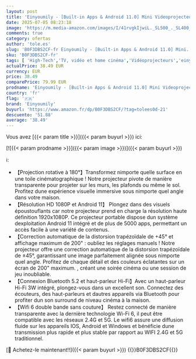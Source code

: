 ```yaml
---
layout: post
title: 'Einyoumily - [Built-in Apps & Android 11.0] Mini Videoprojecteur 4K Projecteur 18000 Lux Soutien 180° Rotation et Trapèze Automatique  Portable Projecteur Extérieur Compatible avec la clé TV/Windows/iOS  1080P '
date: 2025-07-05 08:23:18
image: 'https://m.media-amazon.com/images/I/41rvgkIjwiL._SL500_._SL400_.jpg'
comments: true
category: ofertas
author: 'tole.es'
slug: 'B0F3DBS2CF-fr Einyoumily - [Built-in Apps & Android 11.0] Mini...'
sku: 'B0F3DBS2CF-fr'
tags: [ 'High-Tech','TV, vidéo et home cinéma','Vidéoprojecteurs','einyoumily','🇫🇷', ]
actualPrice: 38.49 EUR
currency: EUR
price: 38.49
comparePrice: 79.99 EUR
prodname: 'Einyoumily - [Built-in Apps & Android 11.0] Mini Videoprojecteur 4K Projecteur 18000 Lux Soutien 180° Rotation et Trapèze Automatique  Portable Projecteur Extérieur Compatible avec la clé TV/Windows/iOS  1080P '
country: 'fr'
flag: '🇫🇷'
brand: 'Einyoumily'
buyurl: 'https://www.amazon.fr/dp/B0F3DBS2CF/?tag=tolees0d-21'
descuento: '51.88'
average: '38.49'
---
```


Vous avez [{{< param title >}}]({{< param buyurl >}}) ici:

[![{{< param prodname >}}]({{< param image >}})]({{< param buyurl >}})

ℹ️:

- 【Projection rotative à 180°】Transformez nimporte quelle surface en une toile cinématographique ! Notre projecteur pivote de manière transparente pour projeter sur les murs, les plafonds ou même le sol. Profitez dune expérience visuelle immersive sous nimporte quel angle dans votre maison.
- 【Résolution HD 1080P et Android 11】 Plongez dans des visuels époustouflants car notre projecteur prend en charge la résolution haute définition 1920x1080P. Ce projecteur portable dispose dun système dexploitation Android 11 intégré et de plus de 5000 apps, permettant un accès facile à une variété de contenus.
- 【Correction automatique de la distorsion trapézoïdale de +45° et affichage maximum de 200" : oubliez les réglages manuels ! Notre projecteur offre une correction automatique de la distorsion trapézoïdale de ±45°, garantissant une image parfaitement alignée sous nimporte quel angle. Profitez de chaque détail et des couleurs éclatantes sur un écran de 200" maximum. , créant une soirée cinéma ou une session de jeu inoubliable.
- 【Connexion Bluetooth 5.2 et haut-parleur Hi-Fi】Avec un haut-parleur Hi-Fi 3W intégré, plongez-vous dans un excellent son. Connectez des écouteurs, des haut-parleurs et dautres appareils via Bluetooth pour profiter dun son surround de niveau cinéma à la maison.
- 【Wifi 6 double bande sans couture】 Restez connecté de manière transparente avec la dernière technologie Wi-Fi 6, il peut être compatible avec les réseaux 2.4G et 5G. Le wifi6 assure une diffusion fluide sur les appareils IOS, Android et Windows et bénéficie dune transmission plus rapide et plus stable par rapport au WIFI 2.4G et 5G traditionnel.

[🛒 Achetez-le maintenant!!]({{< param buyurl >}})
{{<world>}}B0F3DBS2CF{{</world>}}
